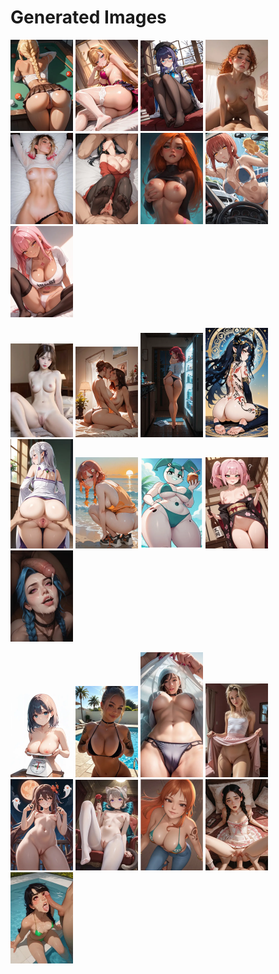 # Generated Images



<img src="2025_10_21_01_thumb.webp" width="100"/> <img src="2025_10_21_02_thumb.webp" width="100"/> <img src="2025_10_21_03_thumb.webp" width="100"/> <img src="2025_10_21_04_thumb.webp" width="100"/> <img src="2025_10_21_05_thumb.webp" width="100"/> <img src="2025_10_21_06_thumb.webp" width="100"/> <img src="2025_10_21_07_thumb.webp" width="100"/> <img src="2025_10_21_08_thumb.webp" width="100"/> <img src="2025_10_21_09_thumb.webp" width="100"/>

<img src="2025_10_21_10_thumb.webp" width="100"/> <img src="2025_10_21_11_thumb.webp" width="100"/> <img src="2025_10_21_12_thumb.webp" width="100"/> <img src="2025_10_21_13_thumb.webp" width="100"/> <img src="2025_10_21_14_thumb.webp" width="100"/> <img src="2025_10_21_15_thumb.webp" width="100"/> <img src="2025_10_21_16_thumb.webp" width="100"/> <img src="2025_10_21_17_thumb.webp" width="100"/> <img src="2025_10_21_18_thumb.webp" width="100"/>

<img src="2025_10_21_19_thumb.webp" width="100"/> <img src="2025_10_21_20_thumb.webp" width="100"/> <img src="2025_10_21_21_thumb.webp" width="100"/> <img src="2025_10_21_22_thumb.webp" width="100"/> <img src="2025_10_21_23_thumb.webp" width="100"/> <img src="2025_10_21_24_thumb.webp" width="100"/> <img src="2025_10_21_25_thumb.webp" width="100"/> <img src="2025_10_21_26_thumb.webp" width="100"/> <img src="2025_10_21_27_thumb.webp" width="100"/>